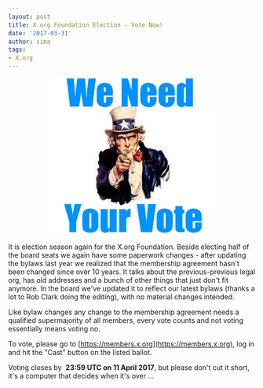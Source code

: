 ```yaml
---
layout: post
title: X.org Foundation Election - Vote Now!
date: '2017-03-31'
author: sima
tags:
- X.org
---
```


<div style="text-align: center">
<img border="0" height="320" src="/img/vote_now.jpg" width="320" />
</div>

It is election season again for the X.org Foundation. Beside electing half of
the board seats we again have some paperwork changes - after updating the bylaws
last year we realized that the membership agreement hasn't been changed since
over 10 years. It talks about the previous-previous legal org, has old addresses
and a bunch of other things that just don't fit anymore. In the board
we've updated it to reflect our latest bylaws (thanks a lot to Rob Clark doing
the editing), with no material changes intended.

Like bylaw changes any change to the membership agreement needs a qualified
supermajority of all members, every vote counts and not voting essentially means
voting no.

To vote, please go to [https://members.x.org](https://members.x.org), log in and
hit the "Cast" button on the listed ballot.

Voting closes by&nbsp; <strong>23:59 UTC on 11 April 2017</strong>, but
please don't cut it short, it's a computer that decides when it's over ...
